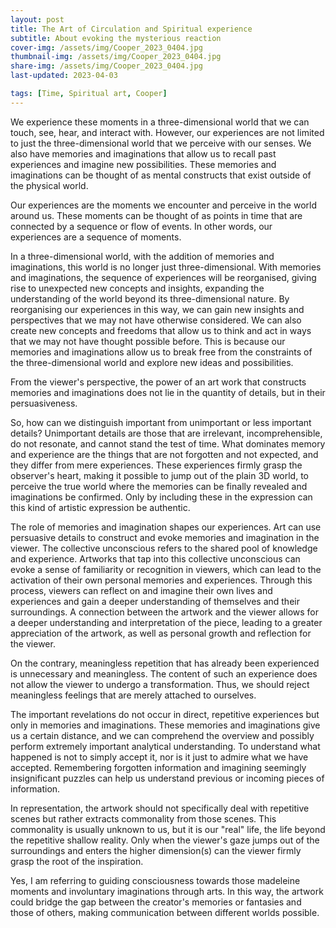 ```yaml
---
layout: post
title: The Art of Circulation and Spiritual experience 
subtitle: About evoking the mysterious reaction
cover-img: /assets/img/Cooper_2023_0404.jpg
thumbnail-img: /assets/img/Cooper_2023_0404.jpg
share-img: /assets/img/Cooper_2023_0404.jpg
last-updated: 2023-04-03

tags: [Time, Spiritual art, Cooper]
---
```


We experience these moments in a three-dimensional world that we can touch, see, hear, and interact with. However, our experiences are not limited to just the three-dimensional world that we perceive with our senses. We also have memories and imaginations that allow us to recall past experiences and imagine new possibilities. These memories and imaginations can be thought of as mental constructs that exist outside of the physical world.

Our experiences are the moments we encounter and perceive in the world around us. These moments can be thought of as points in time that are connected by a sequence or flow of events. In other words, our experiences are a sequence of moments. 

In a three-dimensional world, with the addition of memories and imaginations, this world is no longer just three-dimensional. With memories and imaginations, the sequence of experiences will be reorganised, giving rise to unexpected new concepts and insights, expanding the understanding of the world beyond its three-dimensional nature. By reorganising our experiences in this way, we can gain new insights and perspectives that we may not have otherwise considered. We can also create new concepts and freedoms that allow us to think and act in ways that we may not have thought possible before. This is because our memories and imaginations allow us to break free from the constraints of the three-dimensional world and explore new ideas and possibilities.

From the viewer's perspective, the power of an art work that constructs memories and imaginations does not lie in the quantity of details, but in their persuasiveness.

So, how can we distinguish important from unimportant or less important details? Unimportant details are those that are irrelevant, incomprehensible, do not resonate, and cannot stand the test of time. What dominates memory and experience are the things that are not forgotten and not expected, and they differ from mere experiences. These experiences firmly grasp the observer's heart, making it possible to jump out of the plain 3D world, to perceive the true world where the memories can be finally revealed and imaginations be confirmed. Only by including these in the expression can this kind of artistic expression be authentic.

The role of memories and imagination shapes our experiences. Art can use persuasive details to construct and evoke memories and imagination in the viewer. The collective unconscious refers to the shared pool of knowledge and experience. Artworks that tap into this collective unconscious can evoke a sense of familiarity or recognition in viewers, which can lead to the activation of their own personal memories and experiences. Through this process, viewers can reflect on and imagine their own lives and experiences and gain a deeper understanding of themselves and their surroundings. A connection between the artwork and the viewer allows for a deeper understanding and interpretation of the piece, leading to a greater appreciation of the artwork, as well as personal growth and reflection for the viewer.

On the contrary, meaningless repetition that has already been experienced is unnecessary and meaningless. The content of such an experience does not allow the viewer to undergo a transformation. Thus, we should reject meaningless feelings that are merely attached to ourselves. 

The important revelations do not occur in direct, repetitive experiences but only in memories and imaginations. These memories and imaginations give us a certain distance, and we can comprehend the overview and possibly perform extremely important analytical understanding. To understand what happened is not to simply accept it, nor is it just to admire what we have accepted. Remembering forgotten information and imagining seemingly insignificant puzzles can help us understand previous or incoming pieces of information.

In representation, the artwork should not specifically deal with repetitive scenes but rather extracts commonality from those scenes. This commonality is usually unknown to us, but it is our "real" life, the life beyond the repetitive shallow reality. Only when the viewer's gaze jumps out of the surroundings and enters the higher dimension(s) can the viewer firmly grasp the root of the inspiration.

Yes, I am referring to guiding consciousness towards those madeleine moments and involuntary imaginations through arts. In this way, the artwork could bridge the gap between the creator's memories or fantasies and those of others, making communication between different worlds possible.
